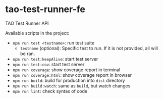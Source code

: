 # tao-test-runner-fe

TAO Test Runner API

Available scripts in the project:

-   `npm run test <testname>`: run test suite
    -   `testname` (optional): Specific test to run. If it is not provided, all will be ran.
-   `npm run test:keepAlive`: start test server
-   `npm run test:cov`: start test server
-   `npm run coverage`: show coverage report in terminal
-   `npm run coverage:html`: show coverage report in browser
-   `npm run build`: build for production into `dist` directory
-   `npm run build:watch`: same as `build`, but watch changes
-   `npm run lint`: check syntax of code
